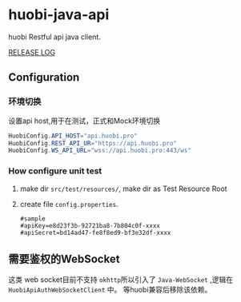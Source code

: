 # huobi-java-api
huobi Restful api java client. 

[RELEASE LOG](./RELEASE.md)

## Configuration

### 环境切换
设置api host,用于在测试，正式和Mock环境切换 

```java
HuobiConfig.API_HOST="api.huobi.pro"
HuobiConfig.REST_API_UR="https://api.huobi.pro"
HuobiConfig.WS_API_URL="wss://api.huobi.pro:443/ws"

```
### How configure unit test

1. make dir  `src/test/resources/`, make dir as Test Resource Root
2. create file `config.properties`.
    
    ``` properties
    #sample
    #apiKey=e8d23f3b-92721ba8-7b804c0f-xxxx
    #apiSecret=bd14ad47-fe8f8ed9-bf3e32df-xxxx
    ```

## 需要鉴权的WebSocket 

这类 web socket目前不支持 `okhttp`所以引入了 `Java-WebSocket` ,逻辑在`HuobiApiAuthWebSocketClient` 中。 等huobi兼容后移除该依赖。 

